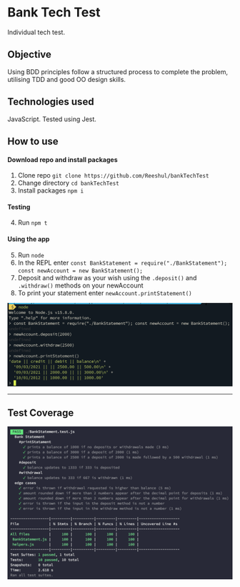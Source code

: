 # Bank Tech Test

Individual tech test.

## Objective

Using BDD principles follow a structured process to complete the problem, utilising TDD and good OO design skills.

## Technologies used

JavaScript. Tested using Jest.

## How to use

#### Download repo and install packages

1. Clone repo `git clone https://github.com/Reeshul/bankTechTest`
2. Change directory `cd bankTechTest`
3. Install packages `npm i`

#### Testing

4. Run `npm t`

#### Using the app

5. Run `node`
6. In the REPL enter `const BankStatement = require("./BankStatement"); const newAccount = new BankStatement();`
7. Deposit and withdraw as your wish using the `.deposit()` and `.withdraw()` methods on your newAccount
8. To print your statement enter `newAccount.printStatement()`

![image](./images/screengrab.png)

---

## Test Coverage

![image](./images/test-coverage.png)
